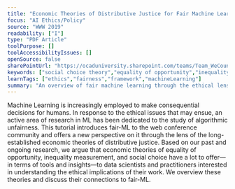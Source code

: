 ```yaml
---
title: "Economic Theories of Distributive Justice for Fair Machine Learning"
focus: "AI Ethics/Policy"
source: "WWW 2019"
readability: ["I"]
type: "PDF Article"
toolPurpose: []
toolAccessibilityIssues: []
openSource: false
sharePointUrl: "https://ocaduniversity.sharepoint.com/teams/Team_WeCount/Shared%20Documents/Resources%20and%20Tools/Literature%20(curated)/Economic%20Theories%20of%20Distributive%20Justice.pdf"
keywords: ["social choice theory","equality of opportunity","inequality"]
learnTags: ["ethics","fairness","framework","machineLearning"]
summary: "An overview of fair machine learning through the ethical lens of prominent economic theories of distributive justice. "
---
```

Machine Learning is increasingly employed to make consequential decisions for humans. In response to the ethical issues that may ensue, an active area of research in ML has been dedicated to the study of algorithmic unfairness. This tutorial introduces fair-ML to the web conference community and offers a new perspective on it through the lens of the long-established economic theories of distributive justice. Based on our past and ongoing research, we argue that economic theories of equality of opportunity, inequality measurement, and social choice have a lot to offer—in terms of tools and insights—to data scientists and practitioners interested in understanding the ethical implications of their work. We overview these theories and discuss their connections to fair-ML.
